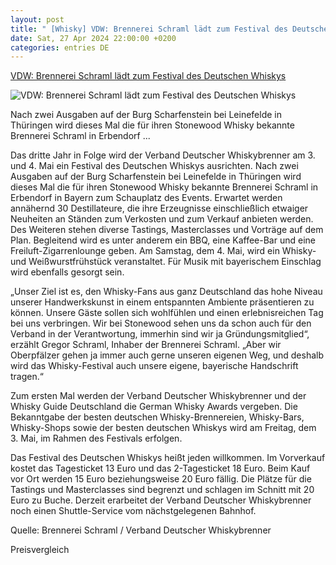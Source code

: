 ```yaml
---
layout: post
title: " [Whisky] VDW: Brennerei Schraml lädt zum Festival des Deutschen Whiskys"
date: Sat, 27 Apr 2024 22:00:00 +0200
categories: entries DE
---
```

[VDW: Brennerei Schraml lädt zum Festival des Deutschen Whiskys](https://www.spirituosen-journal.de/vdw-brennerei-schraml-laedt-zum-festival-des-deutschen-whiskys-133037/)

![VDW: Brennerei Schraml lädt zum Festival des Deutschen Whiskys](https://www.spirituosen-journal.de/wp-content/uploads/Brennerei-Schraml-Destille-Social.jpg)

Nach zwei Ausgaben auf der Burg Scharfenstein bei Leinefelde in Thüringen wird dieses Mal die für ihren Stonewood Whisky bekannte Brennerei Schraml in Erbendorf ...

Das dritte Jahr in Folge wird der Verband Deutscher Whiskybrenner am 3. und 4. Mai ein Festival des Deutschen Whiskys ausrichten. Nach zwei Ausgaben auf der Burg Scharfenstein bei Leinefelde in Thüringen wird dieses Mal die für ihren Stonewood Whisky bekannte Brennerei Schraml in Erbendorf in Bayern zum Schauplatz des Events. Erwartet werden annähernd 30 Destillateure, die ihre Erzeugnisse einschließlich etwaiger Neuheiten an Ständen zum Verkosten und zum Verkauf anbieten werden. Des Weiteren stehen diverse Tastings, Masterclasses und Vorträge auf dem Plan. Begleitend wird es unter anderem ein BBQ, eine Kaffee-Bar und eine Freiluft-Zigarrenlounge geben. Am Samstag, dem 4. Mai, wird ein Whisky- und Weißwurstfrühstück veranstaltet. Für Musik mit bayerischem Einschlag wird ebenfalls gesorgt sein.

„Unser Ziel ist es, den Whisky-Fans aus ganz Deutschland das hohe Niveau unserer Handwerkskunst in einem entspannten Ambiente präsentieren zu können. Unsere Gäste sollen sich wohlfühlen und einen erlebnisreichen Tag bei uns verbringen. Wir bei Stonewood sehen uns da schon auch für den Verband in der Verantwortung, immerhin sind wir ja Gründungsmitglied“, erzählt Gregor Schraml, Inhaber der Brennerei Schraml. „Aber wir Oberpfälzer gehen ja immer auch gerne unseren eigenen Weg, und deshalb wird das Whisky-Festival auch unsere eigene, bayerische Handschrift tragen.“

Zum ersten Mal werden der Verband Deutscher Whiskybrenner und der Whisky Guide Deutschland die German Whisky Awards vergeben. Die Bekanntgabe der besten deutschen Whisky-Brennereien, Whisky-Bars, Whisky-Shops sowie der besten deutschen Whiskys wird am Freitag, dem 3. Mai, im Rahmen des Festivals erfolgen.

Das Festival des Deutschen Whiskys heißt jeden willkommen. Im Vorverkauf kostet das Tagesticket 13 Euro und das 2-Tagesticket 18 Euro. Beim Kauf vor Ort werden 15 Euro beziehungsweise 20 Euro fällig. Die Plätze für die Tastings und Masterclasses sind begrenzt und schlagen im Schnitt mit 20 Euro zu Buche. Derzeit erarbeitet der Verband Deutscher Whiskybrenner noch einen Shuttle-Service vom nächstgelegenen Bahnhof.

Quelle: Brennerei Schraml / Verband Deutscher Whiskybrenner

Preisvergleich

